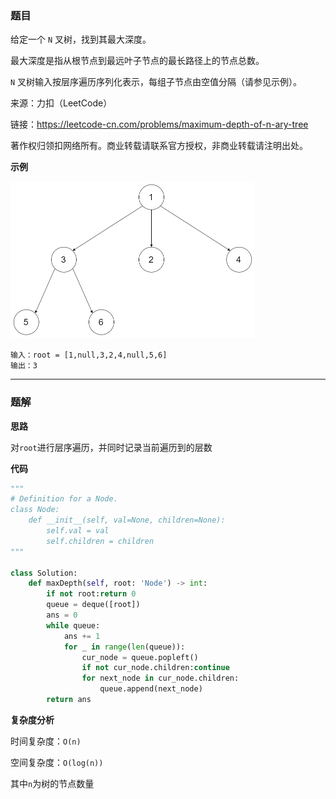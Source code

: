 ### 题目
给定一个 `N` 叉树，找到其最大深度。

最大深度是指从根节点到最远叶子节点的最长路径上的节点总数。

`N` 叉树输入按层序遍历序列化表示，每组子节点由空值分隔（请参见示例）。

来源：力扣（LeetCode）

链接：https://leetcode-cn.com/problems/maximum-depth-of-n-ary-tree

著作权归领扣网络所有。商业转载请联系官方授权，非商业转载请注明出处。


**示例**

<img src='..\pic\559N叉树的最大深度.png' style="zoom:50%;">

```
输入：root = [1,null,3,2,4,null,5,6]
输出：3
```

------------
### 题解

**思路**

对`root`进行层序遍历，并同时记录当前遍历到的层数

**代码**

```python
"""
# Definition for a Node.
class Node:
    def __init__(self, val=None, children=None):
        self.val = val
        self.children = children
"""

class Solution:
    def maxDepth(self, root: 'Node') -> int:
        if not root:return 0
        queue = deque([root])
        ans = 0
        while queue:
            ans += 1
            for _ in range(len(queue)):
                cur_node = queue.popleft()
                if not cur_node.children:continue
                for next_node in cur_node.children:
                    queue.append(next_node)
        return ans
```

**复杂度分析**

时间复杂度：`O(n)`

空间复杂度：`O(log(n))`

其中`n`为树的节点数量
